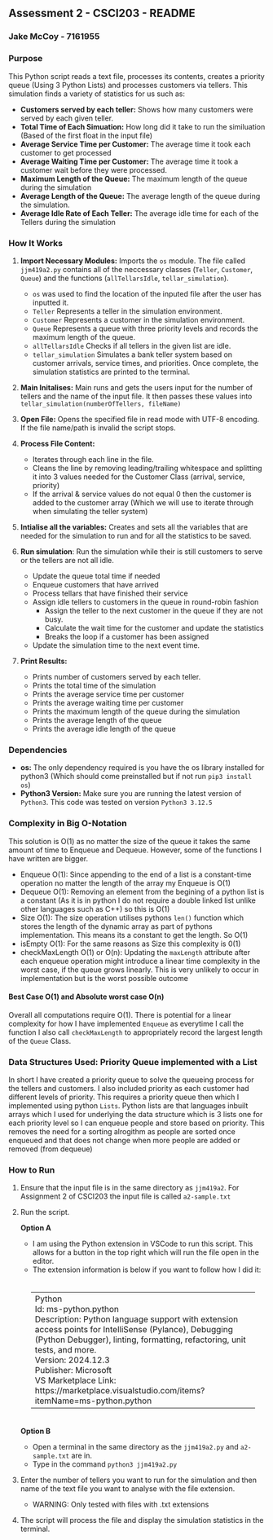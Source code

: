 ## Assessment 2 - CSCI203 - README

### Jake McCoy - 7161955

### Purpose

This Python script reads a text file, processes its contents, creates a priority queue (Using 3 Python Lists) and processes customers via tellers. This simulation finds a variety of statistics for us such as:

- **Customers served by each teller:** Shows how many customers were served by each given teller.
- **Total Time of Each Simuation:** How long did it take to run the similuation (Based of the first float in the input file)
- **Average Service Time per Customer:** The average time it took each customer to get processed
- **Average Waiting Time per Customer:** The average time it took a customer wait before they were processed.
- **Maximum Length of the Queue:** The maximum length of the queue during the simulation
- **Average Length of the Queue:** The average length of the queue during the simulation.
- **Average Idle Rate of Each Teller:** The average idle time for each of the Tellers during the simulation

### How It Works

1. **Import Necessary Modules:** Imports the `os` module. The file called `jjm419a2.py` contains all of the neccessary classes (`Teller`, `Customer`, `Queue`) and the functions (`allTellarsIdle`, `tellar_simulation`).

   - `os` was used to find the location of the inputed file after the user has inputted it.
   - `Teller` Represents a teller in the simulation environment.
   - `Customer` Represents a customer in the simulation environment.
   - `Queue` Represents a queue with three priority levels and records the maximum length of the queue.
   - `allTellarsIdle` Checks if all tellers in the given list are idle.
   - `tellar_simulation` Simulates a bank teller system based on customer arrivals, service times, and priorities. Once complete, the simulation statistics are printed to the terminal.

2. **Main Initalises:** Main runs and gets the users input for the number of tellers and the name of the input file. It then passes these values into `tellar_simulation(numberOfTellers, fileName)`
3. **Open File:** Opens the specified file in read mode with UTF-8 encoding. If the file name/path is invalid the script stops.
4. **Process File Content:**
   - Iterates through each line in the file.
   - Cleans the line by removing leading/trailing whitespace and splitting it into 3 values needed for the Customer Class (arrival, service, priority)
   - If the arrival & service values do not equal 0 then the customer is added to the customer array (Which we will use to iterate through when simulating the teller system)
5. **Intialise all the variables:** Creates and sets all the variables that are needed for the simulation to run and for all the statistics to be saved.
6. **Run simulation**: Run the simulation while their is still customers to serve or the tellers are not all idle.
   - Update the queue total time if needed
   - Enqueue customers that have arrived
   - Process tellars that have finished their service
   - Assign idle tellers to customers in the queue in round-robin fashion
     - Assign the teller to the next customer in the queue if they are not busy.
     - Calculate the wait time for the customer and update the statistics
     - Breaks the loop if a customer has been assigned
   - Update the simulation time to the next event time.
7. **Print Results:**
   - Prints number of customers served by each teller.
   - Prints the total time of the simulation
   - Prints the average service time per customer
   - Prints the average waiting time per customer
   - Prints the maximum length of the queue during the simulation
   - Prints the average length of the queue
   - Prints the average idle length of the queue

### Dependencies

- **os:** The only dependency required is you have the os library installed for python3 (Which should come preinstalled but if not run `pip3 install os`)
- **Python3 Version:** Make sure you are running the latest version of `Python3`. This code was tested on version `Python3 3.12.5`

### Complexity in Big O-Notation

This solution is O(1) as no matter the size of the queue it takes the same amount of time to Enqueue and Dequeue. However, some of the functions I have written are bigger.

- Enqueue O(1): Since appending to the end of a list is a constant-time operation no matter the length of the array my Enqueue is O(1)
- Dequeue O(1): Removing an element from the begining of a python list is a constant (As it is in python I do not require a double linked list unlike other languages such as C++) so this is O(1)
- Size O(1): The size operation utilises pythons `len()` function which stores the length of the dynamic array as part of pythons implementation. This means its a constant to get the length. So O(1)
- isEmpty O(1): For the same reasons as Size this complexity is 0(1)
- checkMaxLength O(1) or O(n): Updating the `maxLength` attribute after each enqueue operation might introduce a linear time complexity in the worst case, if the queue grows linearly. This is very unlikely to occur in implementation but is the worst possible outcome

#### Best Case O(1) and Absolute worst case O(n)

Overall all computations require O(1). There is potential for a linear complexity for how I have implemented `Enqueue` as everytime I call the function I also call `checkMaxLength` to appropriately record the largest length of the `Queue` Class.

### Data Structures Used: Priority Queue implemented with a List

In short I have created a priority queue to solve the queueing process for the tellers and customers. I also included priority as each customer had different levels of priority. This requires a priority queue then which I implemented using python `Lists`. Python lists are that languages inbuilt arrays which I used for underlying the data structure which is 3 lists one for each priority level so I can enqueue people and store based on priority. This removes the need for a sorting alrogithm as people are sorted once enqueued and that does not change when more people are added or removed (from dequeue)

### How to Run

1. Ensure that the input file is in the same directory as `jjm419a2`. For Assignment 2 of CSCI203 the input file is called `a2-sample.txt`
2. Run the script.

   **Option A**

   - I am using the Python extension in VSCode to run this script. This allows for a button in the top right which will run the file open in the editor.
   - The extension information is below if you want to follow how I did it:
   <table style="padding: 20px">
       <tr>
           <td>
              Python <br />
               Id: ms-python.python <br />
               Description: Python language support with extension access points for IntelliSense (Pylance), Debugging (Python Debugger), linting, formatting, refactoring, unit tests, and more. <br />
               Version: 2024.12.3 <br />
               Publisher: Microsoft <br />
               VS Marketplace Link: https://marketplace.visualstudio.com/items?itemName=ms-python.python <br />
           </td>
       </tr>
   </table>

   **Option B**

   - Open a terminal in the same directory as the `jjm419a2.py` and `a2-sample.txt` are in.
   - Type in the command `python3 jjm419a2.py`

3. Enter the number of tellers you want to run for the simulation and then name of the text file you want to analyse with the file extension.
   - WARNING: Only tested with files with .txt extensions
4. The script will process the file and display the simulation statistics in the terminal.

[comment]: <> (This README was created to provide the reasoning of this code and also how to run it. This will also be here to show people in the future my coding abilities if they are curious how I would solve a given problem)
